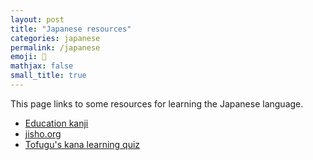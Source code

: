 ```yaml
---
layout: post
title: "Japanese resources"
categories: japanese
permalink: /japanese
emoji: 🗾
mathjax: false
small_title: true
---
```


This page links to some resources for learning the Japanese language.

- [Education kanji](https://en.wikipedia.org/wiki/Ky%C5%8Diku_kanji)
- [jisho.org](https://jisho.org/)
- [Tofugu's kana learning quiz](https://kana-quiz.tofugu.com/)
